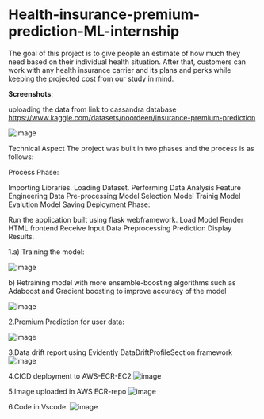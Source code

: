 # Health-insurance-premium-prediction-ML-internship



The goal of this project is to give people an estimate of how much they need based on their individual health situation. After that, customers can work with any health insurance carrier and its plans and perks while keeping the projected cost from our study in mind.

**Screenshots**: 

uploading the data from link to cassandra database
https://www.kaggle.com/datasets/noordeen/insurance-premium-prediction

![image](https://user-images.githubusercontent.com/69358581/216957674-75b77441-5436-49e5-8b05-2b2fbe5d24c0.png)


Technical Aspect
The project was built in two phases and the process is as follows:

Process Phase:

Importing Libraries.
Loading Dataset.
Performing Data Analysis
Feature Engineering
Data Pre-processing
Model Selection
Model Trainig
Model Evalution
Model Saving
Deployment Phase:

Run the application built using flask webframework.
Load Model
Render HTML frontend
Receive Input
Data Preprocessing
Prediction
Display Results.



1.a) Training the model:

![image](https://user-images.githubusercontent.com/69358581/211560642-00a219f2-3fcb-4db3-b689-7c2d20d649d7.png)


  b) Retraining model with more ensemble-boosting algorithms such as Adaboost and Gradient boosting to improve accuracy of the model
  
  ![image](https://user-images.githubusercontent.com/69358581/211629081-ae13ffdc-e722-4838-aa70-e4be328fa8ad.png)





2.Premium Prediction for user data:

![image](https://user-images.githubusercontent.com/69358581/211561173-5d26c0fc-6fdb-46f5-8966-2a6ff9df8d9f.png)



3.Data drift report using Evidently DataDriftProfileSection framework
![image](https://user-images.githubusercontent.com/69358581/211611436-47c05d19-1a6b-4634-a5b5-4a72e9b518e4.png)


4.CICD deployment to AWS-ECR-EC2
![image](https://user-images.githubusercontent.com/69358581/216830773-b8cc24ce-4ecb-4355-b45d-90061ee6bd74.png)


5.Image uploaded in AWS ECR-repo
![image](https://user-images.githubusercontent.com/69358581/216830819-b30783e1-8845-4b56-9467-46e024a9b25b.png)


6.Code in Vscode.
![image](https://user-images.githubusercontent.com/69358581/216830868-c0145582-9c3a-44ba-b9c2-8a00819bfa69.png)

